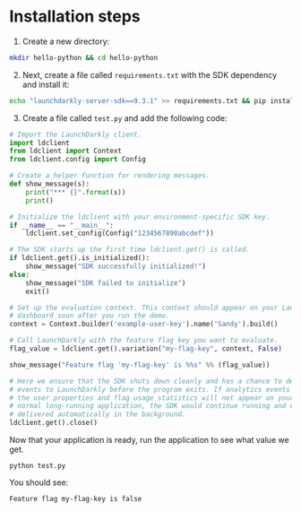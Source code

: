 # Installation steps
1. Create a new directory:

```bash
mkdir hello-python && cd hello-python
```

2. Next, create a file called `requirements.txt` with the SDK dependency and install it:

```bash
echo "launchdarkly-server-sdk==9.3.1" >> requirements.txt && pip install -r requirements.txt
```

3. Create a file called `test.py` and add the following code:

```python
# Import the LaunchDarkly client.
import ldclient
from ldclient import Context
from ldclient.config import Config

# Create a helper function for rendering messages.
def show_message(s):
    print("*** {}".format(s))
    print()

# Initialize the ldclient with your environment-specific SDK key.
if __name__ == "__main__":
    ldclient.set_config(Config("1234567890abcdef"))

# The SDK starts up the first time ldclient.get() is called.
if ldclient.get().is_initialized():
    show_message("SDK successfully initialized!")
else:
    show_message("SDK failed to initialize")
    exit()

# Set up the evaluation context. This context should appear on your LaunchDarkly contexts
# dashboard soon after you run the demo.
context = Context.builder('example-user-key').name('Sandy').build()

# Call LaunchDarkly with the feature flag key you want to evaluate.
flag_value = ldclient.get().variation("my-flag-key", context, False)

show_message("Feature flag 'my-flag-key' is %%s" %% (flag_value))

# Here we ensure that the SDK shuts down cleanly and has a chance to deliver analytics
# events to LaunchDarkly before the program exits. If analytics events are not delivered,
# the user properties and flag usage statistics will not appear on your dashboard. In a
# normal long-running application, the SDK would continue running and events would be
# delivered automatically in the background.
ldclient.get().close()
```

Now that your application is ready, run the application to see what value we get.

```shell
python test.py
```

You should see:

`Feature flag my-flag-key is false`
